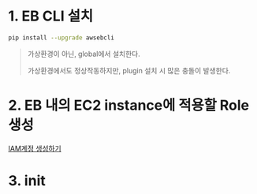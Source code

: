 # 1. EB CLI 설치

```bash
pip install --upgrade awsebcli
```

> 가상환경이 아닌, global에서 설치한다.
>
> 가상환경에서도 정상작동하지만, plugin 설치 시 많은 충돌이 발생한다.



# 2. EB 내의 EC2 instance에 적용할 Role 생성

[IAM계정 생성하기](IAM_account.md)



# 3. init

